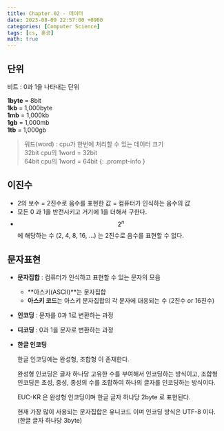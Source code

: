 ```yaml
---
title: Chapter.02 - 데이터
date: 2023-08-09 22:57:00 +0900
categories: [Computer Science]
tags: [cs, 혼공]
math: true
---
```


## **단위**

비트
: 0과 1을 나타내는 단위

**1byte** = 8bit  
**1kb** = 1,000byte  
**1mb** = 1,000kb  
**1gb** = 1,000mb  
**1tb** = 1,000gb

> 워드(word) : cpu가 한번에 처리할 수 있는 데이터 크기  
> 32bit cpu의 1word = 32bit  
> 64bit cpu의 1word = 64bit
{: .prompt-info }

## **이진수**

- 2의 보수 = 2진수로 음수를 표현한 값 = 컴퓨터가 인식하는 음수의 값
- 모든 0 과 1을 반전시키고 거기에 1을 더해서 구한다.
- $$2^n$$에 해당하는 수 (2, 4, 8, 16, …) 는 2진수로 음수를 표현할 수 없다.

## **문자표현**

- **문자집합** : 컴퓨터가 인식하고 표현할 수 있는 문자의 모음
  - **아스키(ASCII)**는 문자집합
  - **아스키 코드**는 아스키 문자집합의 각 문자에 대응되는 수 (2진수 or 16진수)
- **인코딩** : 문자를 0과 1로 변환하는 과정
- **디코딩** : 0과 1을 문자로 변환하는 과정
- **한글 인코딩**
    
    한글 인코딩에는 완성형, 조합형 이 존재한다.
    
    완성형 인코딩은 글자 하나당 고유한 수를 부여해서 인코딩하는 방식이고, 조합형 인코딩은 초성, 중성, 종성의 수를 조합하여 하나의 글자를 인코딩하는 방식이다.
    
    EUC-KR 은 완성형 인코딩이며 한글 글자 하나당 2byte 로 표현된다.
    
    현재 가장 많이 사용되는 문자집합은 유니코드 이며 인코딩 방식은 UTF-8 이다. (한글 글자 하나당 3byte)